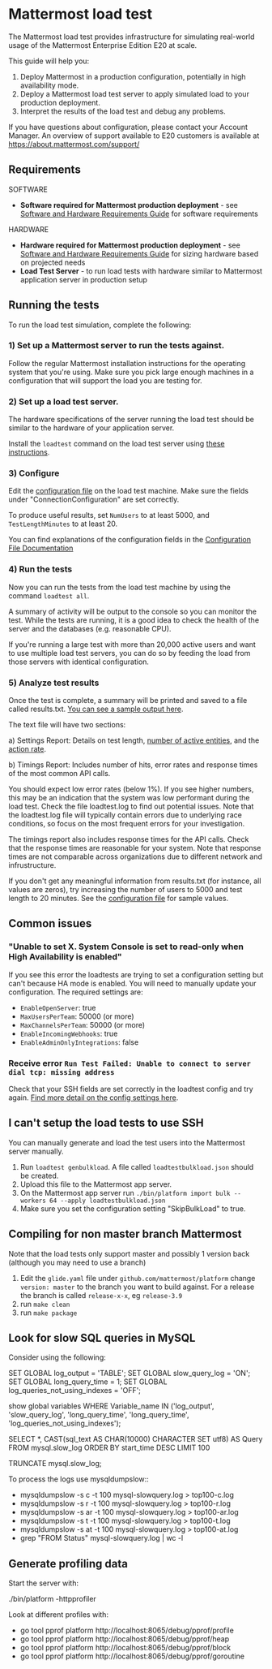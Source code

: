 # Mattermost load test

The Mattermost load test provides infrastructure for simulating real-world usage of the Mattermost Enterprise Edition E20 at scale.

This guide will help you:

1. Deploy Mattermost in a production configuration, potentially in high availability mode.
2. Deploy a Mattermost load test server to apply simulated load to your production deployment.
3. Interpret the results of the load test and debug any problems.

If you have questions about configuration, please contact your Account Manager. An overview of support available to E20 customers is available at https://about.mattermost.com/support/

## Requirements

SOFTWARE

- **Software required for Mattermost production deployment** - see [Software and Hardware Requirements Guide](https://docs.mattermost.com/install/requirements.html) for software requirements

HARDWARE

- **Hardware required for Mattermost production deployment** - see [Software and Hardware Requirements Guide](https://docs.mattermost.com/install/requirements.html) for sizing hardware based on projected needs
- **Load Test Server** - to run load tests with hardware similar to Mattermost application server in production setup

## Running the tests

To run the load test simulation, complete the following:

### 1) Set up a Mattermost server to run the tests against.

Follow the regular Mattermost installation instructions for the operating system that you're using. Make sure you pick large enough machines in a configuration that will support the load you are testing for.

### 2) Set up a load test server.

The hardware specifications of the server running the load test should be similar to the hardware of your application server.

Install the `loadtest` command on the load test server using [these instructions](install-load-test-server.md).

### 3) Configure

Edit the [configuration file](https://github.com/mattermost/mattermost-load-test/blob/master/loadtestconfig.json) on the load test machine. Make sure the fields under "ConnectionConfiguration" are set correctly.

To produce useful results, set `NumUsers` to at least 5000, and `TestLengthMinutes` to at least 20.

You can find explanations of the configuration fields in the [Configuration File Documentation](loadtestconfig.md)

### 4) Run the tests

Now you can run the tests from the load test machine by using the command `loadtest all`.

A summary of activity will be output to the console so you can monitor the test. While the tests are running, it is a good idea to check the health of the server and the databases (e.g. reasonable CPU).

If you're running a large test with more than 20,000 active users and want to use multiple load test servers, you can do so by feeding the load from those servers with identical configuration.

### 5) Analyze test results

Once the test is complete, a summary will be printed and saved to a file called results.txt. [You can see a sample output here](https://github.com/mattermost/mattermost-load-test/blob/master/docs/sample-results.txt).

The text file will have two sections:

a) Settings Report: Details on test length, [number of active entities](https://github.com/mattermost/mattermost-load-test/blob/master/loadtestconfig.md#numactiveentities), and the [action rate](https://github.com/mattermost/mattermost-load-test/blob/master/loadtestconfig.md#actionratemilliseconds).

b) Timings Report: Includes number of hits, error rates and response times of the most common API calls. 

You should expect low error rates (below 1%). If you see higher numbers, this may be an indication that the system was low performant during the load test. Check the file loadtest.log to find out potential issues. Note that the loadtest.log file will typically contain errors due to underlying race conditions, so focus on the most frequent errors for your investigation.

The timings report also includes response times for the API calls. Check that the response times are reasonable for your system. Note that response times are not comparable across organizations due to different network and infrustructure.

If you don't get any meaningful information from results.txt (for instance, all values are zeros), try increasing the number of users to 5000 and test length to 20 minutes. See the [configuration file](https://github.com/mattermost/mattermost-load-test/blob/master/loadtestconfig.json) for sample values.

## Common issues

### "Unable to set X. System Console is set to read-only when High Availability is enabled"

If you see this error the loadtests are trying to set a configuration setting but can't because HA mode is enabled. You will need to manually update your configuration. The required settings are:

 - `EnableOpenServer`: true
 - `MaxUsersPerTeam`: 50000 (or more)
 - `MaxChannelsPerTeam`: 50000 (or more)
 - `EnableIncomingWebhooks`: true
 - `EnableAdminOnlyIntegrations`: false

### Receive error `Run Test Failed: Unable to connect to server dial tcp: missing address`

Check that your SSH fields are set correctly in the loadtest config and try again. [Find more detail on the config settings here](https://github.com/mattermost/mattermost-load-test/blob/master/loadtestconfig.md#connection-configuration).

## I can't setup the load tests to use SSH

You can manually generate and load the test users into the Mattermost server manually.

1. Run `loadtest genbulkload`. A file called `loadtestbulkload.json` should be created.
2. Upload this file to the Mattermost app server.
3. On the Mattermost app server run `./bin/platform import bulk --workers 64 --apply loadtestbulkload.json`
4. Make sure you set the configuration setting "SkipBulkLoad" to true.


## Compiling for non master branch Mattermost

Note that the load tests only support master and possibly 1 version back (although you may need to use a branch)

1. Edit the `glide.yaml` file under `github.com/mattermost/platform` change `version: master` to the branch you want to build against. For a release the branch is called `release-x-x`, eg `release-3.9`
2. run `make clean`
3. run `make package`

## Look for slow SQL queries in MySQL

Consider using the following:

   SET GLOBAL log_output = 'TABLE';
   SET GLOBAL slow_query_log = 'ON';
   SET GLOBAL long_query_time = 1;
   SET GLOBAL log_queries_not_using_indexes = 'OFF';

   show global variables WHERE Variable_name IN ('log_output', 'slow_query_log', 'long_query_time', 'long_query_time', 'log_queries_not_using_indexes');

   SELECT *, CAST(sql_text AS CHAR(10000) CHARACTER SET utf8) AS Query FROM mysql.slow_log ORDER BY start_time DESC LIMIT 100

   TRUNCATE mysql.slow_log;

To process the logs use mysqldumpslow::
 - mysqldumpslow -s c -t 100 mysql-slowquery.log > top100-c.log
 - mysqldumpslow -s r -t 100 mysql-slowquery.log > top100-r.log
 - mysqldumpslow -s ar -t 100 mysql-slowquery.log > top100-ar.log
 - mysqldumpslow -s t -t 100 mysql-slowquery.log > top100-t.log
 - mysqldumpslow -s at -t 100 mysql-slowquery.log > top100-at.log
 - grep "FROM Status" mysql-slowquery.log | wc -l

## Generate profiling data

Start the server with:

   ./bin/platform -httpprofiler

Look at different profiles with:

   - go tool pprof platform http://localhost:8065/debug/pprof/profile
   - go tool pprof platform http://localhost:8065/debug/pprof/heap
   - go tool pprof platform http://localhost:8065/debug/pprof/block
   - go tool pprof platform http://localhost:8065/debug/pprof/goroutine
